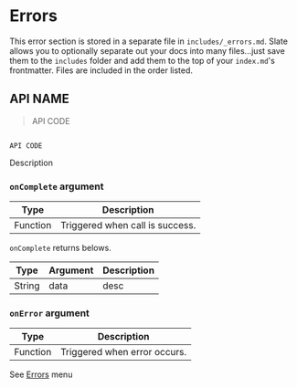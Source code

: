 # Errors

<aside class="notice">
This error section is stored in a separate file in <code>includes/_errors.md</code>. Slate allows you to optionally separate out your docs into many files...just save them to the <code>includes</code> folder and add them to the top of your <code>index.md</code>'s frontmatter. Files are included in the order listed.
</aside>

## API NAME

> API CODE

```javascript

```

`API CODE`

Description

### `onComplete` argument
Type | Description
----- | ------- 
<span class="d-type func">Function</span> | Triggered when call is success.

`onComplete` returns belows.

Type | Argument | Description
----- | ------- | ------- 
<span class="d-type string">String</span> | data | desc


### `onError` argument
Type | Description
----- | ------- 
<span class="d-type func">Function</span> | Triggered when error occurs.

See [Errors](#errors) menu
